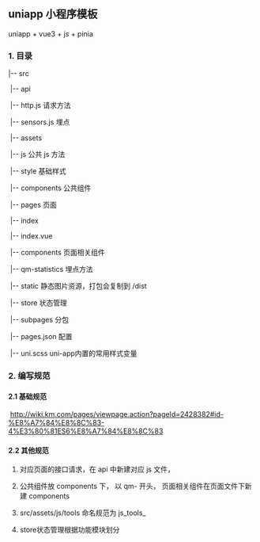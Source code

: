 ## uniapp 小程序模板
uniapp + vue3 + js + pinia

### 1. 目录

|-- src

​	|-- api

​		|-- http.js  请求方法

​		|-- sensors.js  埋点

​	|-- assets

​		|-- js 公共 js 方法

​		|-- style 基础样式

​	|-- components   公共组件

​	|-- pages 页面

​		|-- index

​			|-- index.vue

​			|-- components 页面相关组件

​	|-- qm-statistics 埋点方法

​	|-- static 静态图片资源，打包会复制到 /dist

​	|-- store 状态管理

​	|-- subpages 分包

​	|-- pages.json  配置

​	|-- uni.scss  uni-app内置的常用样式变量



### 2. 编写规范

#### 2.1 基础规范

​	http://wiki.km.com/pages/viewpage.action?pageId=2428382#id-%E8%A7%84%E8%8C%83-4%E3%80%81ES6%E8%A7%84%E8%8C%83

#### 2.2 其他规范

1. 对应页面的接口请求，在 api 中新建对应 js 文件， 

2. 公共组件放 components 下， 以 qm- 开头， 页面相关组件在页面文件下新建 components

3. src/assets/js/tools 命名规范为 js_tools_

4. store状态管理根据功能模块划分





